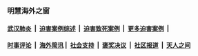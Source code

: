 
### 明慧海外之窗

####  [武汉肺炎](indexes/365.md?t=03010200) &nbsp;|&nbsp;  [迫害案例综述](indexes/328.md?t=03010200) &nbsp;|&nbsp; [迫害致死案例](indexes/277.md?t=03010200)  &nbsp;|&nbsp; [更多迫害案例](indexes/81.md?t=03010200)  &nbsp;|&nbsp; 
####  [时事评论](indexes/19.md?t=03010200) &nbsp;|&nbsp; [海外简讯](indexes/245.md?t=03010200)&nbsp;|&nbsp;  [社会支持](indexes/140.md?t=03010200) &nbsp;|&nbsp; [褒奖决议](indexes/282.md?t=03010200) &nbsp;|&nbsp; [社区报道](indexes/91.md?t=03010200)  &nbsp;|&nbsp; [天人之间](indexes/78.md?t=03010200) 

